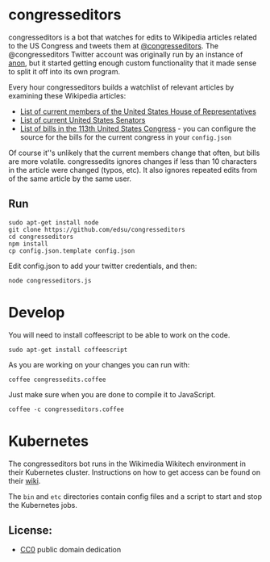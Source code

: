 # congresseditors

congresseditors is a bot that watches for edits to Wikipedia articles related 
to the US Congress and tweets them at 
[@congresseditors](http://twitter.com/congresseditors). 
The @congresseditors Twitter account was originally run by an instance of 
[anon](http://github.com/edsu/anon), but it started getting enough custom
functionality that it made sense to split it off into its own program.

Every hour congresseditors builds a watchlist of relevant articles by 
examining these Wikipedia articles:

* [List of current members of the United States House of Representatives](https://en.wikipedia.org/wiki/List_of_current_members_of_the_United_States_House_of_Representatives_by_age_and_generation)
* [List of current United States Senators](https://en.wikipedia.org/wiki/List_of_current_United_States_Senators)
* [List of bills in the 113th United States Congress](https://en.wikipedia.org/wiki/List_of_bills_in_the_114th_United_States_Congress) - you can configure the source for the bills for the current congress in your `config.json`

Of course it''s unlikely that the current members change that often, but bills 
are more volatile. congressedits ignores changes if less than 10 characters
in the article were changed (typos, etc). It also ignores repeated edits from
of the same article by the same user.

## Run

    sudo apt-get install node
    git clone https://github.com/edsu/congresseditors
    cd congresseditors
    npm install
    cp config.json.template config.json

Edit config.json to add your twitter credentials, and then:

    node congresseditors.js

# Develop

You will need to install coffeescript to be able to work on the code. 

    sudo apt-get install coffeescript

As you are working on your changes you can run with:

    coffee congressedits.coffee

Just make sure when you are done to compile it to JavaScript.

    coffee -c congresseditors.coffee

# Kubernetes

The congresseditors bot runs in the Wikimedia Wikitech environment in their
Kubernetes cluster.  Instructions on how to get access can be found on their
[wiki](https://wikitech.wikimedia.org/wiki/Main_Page). 

The `bin` and `etc` directories contain config files and a script to start and
stop the Kubernetes jobs.



## License:

* [CC0](LICENSE) public domain dedication
